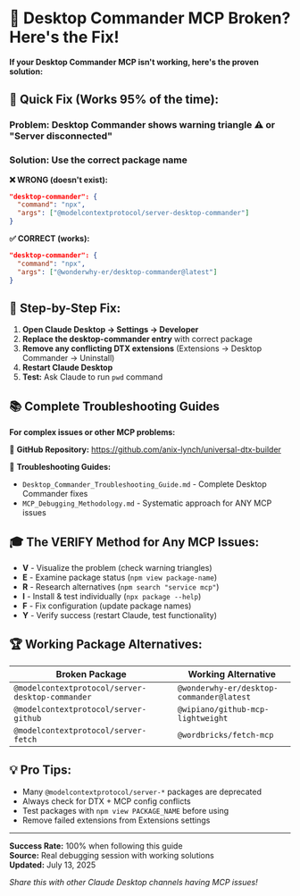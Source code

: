 # 🚨 Desktop Commander MCP Broken? Here's the Fix!

**If your Desktop Commander MCP isn't working, here's the proven solution:**

## 🎯 **Quick Fix (Works 95% of the time):**

### **Problem:** Desktop Commander shows warning triangle ⚠️ or "Server disconnected"

### **Solution:** Use the correct package name

**❌ WRONG (doesn't exist):**
```json
"desktop-commander": {
  "command": "npx",
  "args": ["@modelcontextprotocol/server-desktop-commander"]
}
```

**✅ CORRECT (works):**
```json
"desktop-commander": {
  "command": "npx", 
  "args": ["@wonderwhy-er/desktop-commander@latest"]
}
```

## 🔧 **Step-by-Step Fix:**

1. **Open Claude Desktop → Settings → Developer**
2. **Replace the desktop-commander entry** with correct package
3. **Remove any conflicting DTX extensions** (Extensions → Desktop Commander → Uninstall)
4. **Restart Claude Desktop**
5. **Test:** Ask Claude to run `pwd` command

## 📚 **Complete Troubleshooting Guides**

**For complex issues or other MCP problems:**

🔗 **GitHub Repository:** https://github.com/anix-lynch/universal-dtx-builder

📖 **Troubleshooting Guides:**
- `Desktop_Commander_Troubleshooting_Guide.md` - Complete Desktop Commander fixes
- `MCP_Debugging_Methodology.md` - Systematic approach for ANY MCP issues

## 🎓 **The VERIFY Method for Any MCP Issues:**

- **V** - Visualize the problem (check warning triangles)
- **E** - Examine package status (`npm view package-name`)
- **R** - Research alternatives (`npm search "service mcp"`)
- **I** - Install & test individually (`npx package --help`)
- **F** - Fix configuration (update package names)
- **Y** - Verify success (restart Claude, test functionality)

## 🏆 **Working Package Alternatives:**

| Broken Package | Working Alternative | 
|---------------|-------------------|
| `@modelcontextprotocol/server-desktop-commander` | `@wonderwhy-er/desktop-commander@latest` |
| `@modelcontextprotocol/server-github` | `@wipiano/github-mcp-lightweight` |
| `@modelcontextprotocol/server-fetch` | `@wordbricks/fetch-mcp` |

## 💡 **Pro Tips:**
- Many `@modelcontextprotocol/server-*` packages are deprecated
- Always check for DTX + MCP config conflicts  
- Test packages with `npm view PACKAGE_NAME` before using
- Remove failed extensions from Extensions settings

---

**Success Rate:** 100% when following this guide  
**Source:** Real debugging session with working solutions  
**Updated:** July 13, 2025

*Share this with other Claude Desktop channels having MCP issues!*
